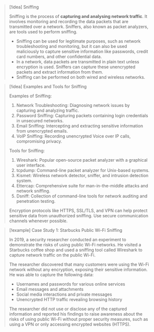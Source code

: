 
> [!idea] Sniffing
> 
> Sniffing is the process of **capturing and analysing network traffic**. It involves monitoring and recording the data packets that are transmitted over a network. Sniffers, also known as packet analyzers, are tools used to perform sniffing.
> 
> - Sniffing can be used for legitimate purposes, such as network troubleshooting and monitoring, but it can also be used maliciously to capture sensitive information like passwords, credit card numbers, and other confidential data.
> - In a network, data packets are transmitted in plain text unless encryption is used. Sniffers can capture these unencrypted packets and extract information from them.
> - Sniffing can be performed on both wired and wireless networks.

> [!idea] Examples and Tools for Sniffing
> 
> Examples of Sniffing:
> 1. Network Troubleshooting: Diagnosing network issues by capturing and analyzing traffic.
> 2. Password Sniffing: Capturing packets containing login credentials in unsecured networks.
> 3. Email Sniffing: Intercepting and extracting sensitive information from unencrypted emails.
> 4. VoIP Sniffing: Recording unencrypted Voice over IP calls, compromising privacy.
> 
> Tools for Sniffing:
> 1. Wireshark: Popular open-source packet analyzer with a graphical user interface.
> 2. tcpdump: Command-line packet analyzer for Unix-based systems.
> 3. Kismet: Wireless network detector, sniffer, and intrusion detection system.
> 4. Ettercap: Comprehensive suite for man-in-the-middle attacks and network sniffing.
> 5. Dsniff: Collection of command-line tools for network auditing and penetration testing.
> 
> Encryption protocols like HTTPS, SSL/TLS, and VPN can help protect sensitive data from unauthorized sniffing. Use secure communication channels whenever possible.

> [!example] Case Study 1: Starbucks Public Wi-Fi Sniffing
>
> In 2019, a security researcher conducted an experiment to demonstrate the risks of using public Wi-Fi networks. He visited a Starbucks coffee shop and used a sniffing tool called Wireshark to capture network traffic on the public Wi-Fi.
>
> The researcher discovered that many customers were using the Wi-Fi network without any encryption, exposing their sensitive information. He was able to capture the following data:
> - Usernames and passwords for various online services
> - Email messages and attachments
> - Social media interactions and private messages
> - Unencrypted HTTP traffic revealing browsing history
>
> The researcher did not use or disclose any of the captured information and reported his findings to raise awareness about the risks of using public Wi-Fi without proper security measures, such as using a VPN or only accessing encrypted websites (HTTPS).

